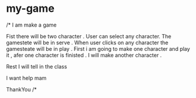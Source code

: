 # my-game

/* I am make a game

Fist there will be two character . User can select any character. The gamestete will be in serve . 
When user clicks on any character the gamesteate will be in play .
First i am going to make one character and play it , afer one character is finisted . I will make another character .

Rest I will tell in the class

I want help mam

ThankYou
 /*
 
